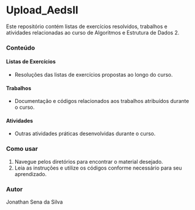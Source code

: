 # Upload_AedsII

Este repositório contém listas de exercícios resolvidos, trabalhos e atividades relacionadas ao curso de Algoritmos e Estrutura de Dados 2.

### Conteúdo

#### Listas de Exercícios
- Resoluções das listas de exercícios propostas ao longo do curso.

#### Trabalhos
- Documentação e códigos relacionados aos trabalhos atribuídos durante o curso.

#### Atividades
- Outras atividades práticas desenvolvidas durante o curso.

### Como usar

1. Navegue pelos diretórios para encontrar o material desejado.
2. Leia as instruções e utilize os códigos conforme necessário para seu aprendizado.

### Autor

Jonathan Sena da Silva
